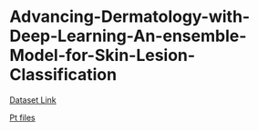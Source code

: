 # Advancing-Dermatology-with-Deep-Learning-An-ensemble-Model-for-Skin-Lesion-Classification

[Dataset Link](https://dataverse.harvard.edu/dataset.xhtml?persistentId=doi:10.7910/DVN/DBW86T)


[Pt files](https://drive.google.com/drive/folders/1m_LB7LCIpt5IOYn0U44C71PBRHufhoLw?usp=sharing)
